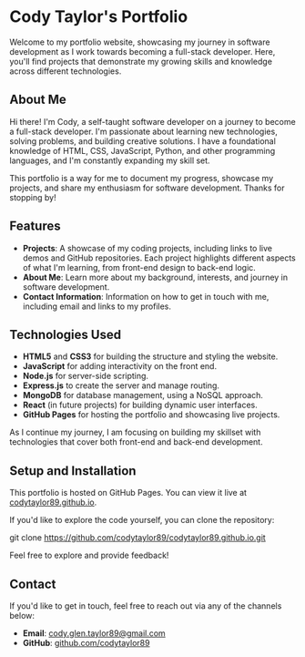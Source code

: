 # Cody Taylor's Portfolio
Welcome to my portfolio website, showcasing my journey in software development as I work towards becoming a full-stack developer. Here, you'll find projects that demonstrate my growing skills and knowledge across different technologies.

## About Me
Hi there! I'm Cody, a self-taught software developer on a journey to become a full-stack developer. I'm passionate about learning new technologies, solving problems, and building creative solutions. I have a foundational knowledge of HTML, CSS, JavaScript, Python, and other programming languages, and I'm constantly expanding my skill set.

This portfolio is a way for me to document my progress, showcase my projects, and share my enthusiasm for software development. Thanks for stopping by!

## Features
- **Projects**: A showcase of my coding projects, including links to live demos and GitHub repositories. Each project highlights different aspects of what I'm learning, from front-end design to back-end logic.
- **About Me**: Learn more about my background, interests, and journey in software development.
- **Contact Information**: Information on how to get in touch with me, including email and links to my profiles.

## Technologies Used
- **HTML5** and **CSS3** for building the structure and styling the website.
- **JavaScript** for adding interactivity on the front end.
- **Node.js** for server-side scripting.
- **Express.js** to create the server and manage routing.
- **MongoDB** for database management, using a NoSQL approach.
- **React** (in future projects) for building dynamic user interfaces.
- **GitHub Pages** for hosting the portfolio and showcasing live projects.

As I continue my journey, I am focusing on building my skillset with technologies that cover both front-end and back-end development.

## Setup and Installation
This portfolio is hosted on GitHub Pages. You can view it live at [codytaylor89.github.io](https://codytaylor89.github.io).

If you'd like to explore the code yourself, you can clone the repository:

git clone https://github.com/codytaylor89/codytaylor89.github.io.git

Feel free to explore and provide feedback!

## Contact
If you'd like to get in touch, feel free to reach out via any of the channels below:

- **Email**: [cody.glen.taylor89@gmail.com](mailto:cody.glen.taylor89@gmail.com)
- **GitHub**: [github.com/codytaylor89](https://github.com/codytaylor89)